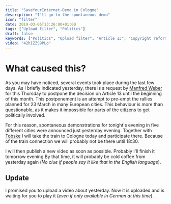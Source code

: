 ```yaml
---
title: "SaveYourInternet-Demo in Cologne"
description: "I'll go to the spontaneous demo"
icon: "filter"
date: 2019-03-05T13:26:00+01:00
tags: ["Upload filter", "Politics"]
draft: false
keywords: ["Politics", "Upload filter", "Article 13", "Copyright reform", "EU", "Julia Reda", "Manfred Weber", "Cologne", "SaveYourInternet", "CopyrightDirective"]
video: "42hIZZS9PLo"
---
```


# What caused this?
As you may have noticed, several events took place during the last few days. As I briefly indicated yesterday, there is a request by [Manfred Weber](https://twitter.com/ManfredWeber) for this Thursday to postpone the decision on Article 13 until the beginning of this month. This postponement is an attempt to pre-empt the rallies planned for 23 March in many European cities. This behaviour is more than questionable, as it makes it impossible for parts of the citizens to get politically involved.

For this reason, spontaneous demonstrations for tonight's evening in five different cities were announced just yesterday evening. Together with [Tobske](https://www.youtube.com/channel/UCVYis-Owuz2Vd-i9sU_Yujw) I will take the train to Cologne today and participate there. Because of the train connection we will probably not be there until 18:30.

I will then publish a new video as soon as possible. Probably I'll finish it tomorrow evening.By that time, it will probably be cold coffee from yesterday again (_No clue if people say it like that in the English language_).

## Update
I promised you to upload a video about yesterday. Now it is uploaded and is
waiting for you to play it (_even if only available in German at this
time_).
